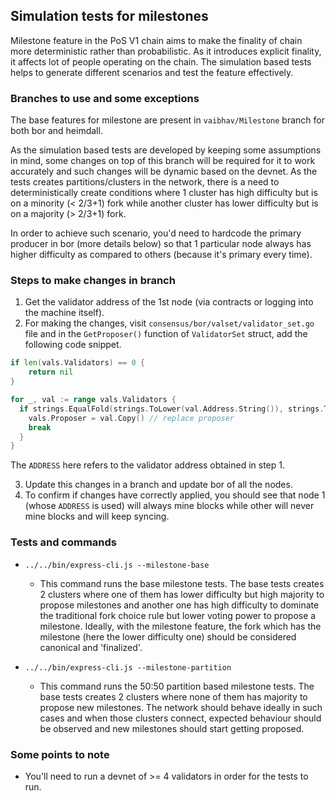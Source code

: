 ## Simulation tests for milestones

Milestone feature in the PoS V1 chain aims to make the finality of chain more deterministic rather than probabilistic. As it introduces explicit finality, it affects lot of people operating on the chain. The simulation based tests helps to generate different scenarios and test the feature effectively.

### Branches to use and some exceptions

The base features for milestone are present in `vaibhav/Milestone` branch for both bor and heimdall.

As the simulation based tests are developed by keeping some assumptions in mind, some changes on top of this branch will be required for it to work accurately and such changes will be dynamic based on the devnet. As the tests creates partitions/clusters in the network, there is a need to deterministically create conditions where 1 cluster has high difficulty but is on a minority (< 2/3+1) fork while another cluster has lower difficulty but is on a majority (> 2/3+1) fork.

In order to achieve such scenario, you'd need to hardcode the primary producer in bor (more details below) so that 1 particular node always has higher difficulty as compared to others (because it's primary every time).

### Steps to make changes in branch

1. Get the validator address of the 1st node (via contracts or logging into the machine itself).
2. For making the changes, visit `consensus/bor/valset/validator_set.go` file and in the `GetProposer()` function of `ValidatorSet` struct, add the following code snippet.

```go
if len(vals.Validators) == 0 {
	return nil
}

for _, val := range vals.Validators {
  if strings.EqualFold(strings.ToLower(val.Address.String()), strings.ToLower("ADDRESS")) {
    vals.Proposer = val.Copy() // replace proposer
    break
  }
}
```

The `ADDRESS` here refers to the validator address obtained in step 1.

3. Update this changes in a branch and update bor of all the nodes.
4. To confirm if changes have correctly applied, you should see that node 1 (whose `ADDRESS` is used) will always mine blocks while other will never mine blocks and will keep syncing.

### Tests and commands

- `../../bin/express-cli.js --milestone-base`

  - This command runs the base milestone tests. The base tests creates 2 clusters where one of them has lower difficulty but high majority to propose milestones and another one has high difficulty to dominate the traditional fork choice rule but lower voting power to propose a milestone. Ideally, with the milestone feature, the fork which has the milestone (here the lower difficulty one) should be considered canonical and 'finalized'.

- `../../bin/express-cli.js --milestone-partition`

  - This command runs the 50:50 partition based milestone tests. The base tests creates 2 clusters where none of them has majority to propose new milestones. The network should behave ideally in such cases and when those clusters connect, expected behaviour should be observed and new milestones should start getting proposed.

### Some points to note

- You'll need to run a devnet of >= 4 validators in order for the tests to run.
